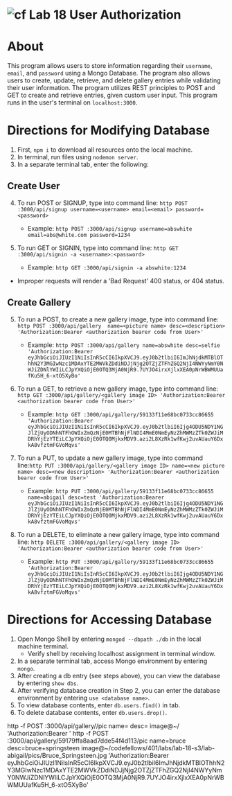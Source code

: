 ![cf](https://i.imgur.com/7v5ASc8.png) Lab 18 User Authorization
======

# About
This program allows users to store information regarding their `username`, `email`, and `password` using a Mongo Database. The program also allows users to create, update, retrieve, and delete gallery entries while validating their user information. The program utilizes REST principles to POST and GET to create and retrieve entries, given custom user input. This program runs in the user's terminal on `localhost:3000`.

# Directions for Modifying Database
1. First, `npm i` to download all resources onto the local machine.
2. In terminal, run files using `nodemon server`.
3. In a separate terminal tab, enter the following:

## Create User
4. To run POST or SIGNUP, type into command line:
`http POST :3000/api/signup username=<username> email=<email> password=<password>`
    * Example: `http POST :3000/api/signup username=abswhite email=abs@white.com password=1234`

5. To run GET or SIGNIN, type into command line: `http GET :3000/api/signin -a <username>:<password>`
    * Example: `http GET :3000/api/signin -a abswhite:1234`

* Improper requests will render a 'Bad Request' 400 status, or 404 status.

## Create Gallery
5. To run a POST, to create a new gallery image, type into command line: `http POST :3000/api/gallery  name=<picture name> desc=<description> 'Authorization:Bearer <authorization bearer code from User>'`
    * Example: `http POST :3000/api/gallery name=abswhite desc=selfie 'Authorization:Bearer eyJhbGciOiJIUzI1NiIsInR5cCI6IkpXVCJ9.eyJ0b2tlbiI6ImJhNjdkMTBlOThhN2Y3MGIwNzc1MDAxYTE2MWVkZDdiNDJjNjg2OTZjZTFhZGQ2NjI4NWYyNmY0NWJiZDNlYWIiLCJpYXQiOjE0OTQ3MjA0NjR9.7UYJO4irxXjlxXEA0pNrWBWMUUafKu5H_6-xtO5XyBo'`

6. To run a GET, to retrieve a new gallery image, type into command line: `http GET :3000/api/gallery/<gallery image ID> 'Authorization:Bearer <authorization bearer code from User>'`
    * Example: `http GET :3000/api/gallery/59133f11e68bc0733cc86655 'Authorization:Bearer eyJhbGciOiJIUzI1NiIsInR5cCI6IkpXVCJ9.eyJ0b2tlbiI6Ijg4ODU5NDY1NGJlZjUyODNhNTFhOWIxZmQzNjE0MTBhNjFlNDI4MmE0NmEyNzZhMWMzZTk0ZWJiMDRhYjEzYTEiLCJpYXQiOjE0OTQ0MjkxMDV9.azi2L8XzRk1wfKwj2uvAUauY6DxkA8vfztmFGVoMqvs'`


7. To run a PUT, to update a new gallery image, type into command line:`http PUT :3000/api/gallery/<gallery image ID> name=<new picture name> desc=<new description> 'Authorization:Bearer <authorization bearer code from User>'`
    * Example: `http PUT :3000/api/gallery/59133f11e68bc0733cc86655 name=abigail desc=test 'Authorization:Bearer eyJhbGciOiJIUzI1NiIsInR5cCI6IkpXVCJ9.eyJ0b2tlbiI6Ijg4ODU5NDY1NGJlZjUyODNhNTFhOWIxZmQzNjE0MTBhNjFlNDI4MmE0NmEyNzZhMWMzZTk0ZWJiMDRhYjEzYTEiLCJpYXQiOjE0OTQ0MjkxMDV9.azi2L8XzRk1wfKwj2uvAUauY6DxkA8vfztmFGVoMqvs'`

8. To run a DELETE, to eliminate a new gallery image, type into command line: `http DELETE :3000/api/gallery/<gallery image ID> 'Authorization:Bearer <authorization bearer code from User>'`
    * Example: `http PUT :3000/api/gallery/59133f11e68bc0733cc86655 'Authorization:Bearer eyJhbGciOiJIUzI1NiIsInR5cCI6IkpXVCJ9.eyJ0b2tlbiI6Ijg4ODU5NDY1NGJlZjUyODNhNTFhOWIxZmQzNjE0MTBhNjFlNDI4MmE0NmEyNzZhMWMzZTk0ZWJiMDRhYjEzYTEiLCJpYXQiOjE0OTQ0MjkxMDV9.azi2L8XzRk1wfKwj2uvAUauY6DxkA8vfztmFGVoMqvs'`


# Directions for Accessing Database
1. Open Mongo Shell by entering `mongod --dbpath ./db` in the local machine terminal.
    * Verify shell by receiving localhost assignment in terminal window.
2. In a separate terminal tab, access Mongo environment by entering `mongo`.
2. After creating a db entry (see steps above), you can view the database by entering `show dbs`.
3. After verifying database creation in Step 2, you can enter the database environment by entering `use <database name>`.
4. To view database contents, enter `db.users.find()` in tab.
5. To delete database contents, enter `db.users.drop()`.

http -f POST :3000/api/gallery/<gallery id>/pic name=<image name> desc=<image description> image@~/<absolute path of image> 'Authorization:Bearer <user token>'
http -f POST :3000/api/gallery/59179ffa8aad7dde54f4d113/pic name=bruce desc=bruce+springsteen image@~/codefellows/401/labs/lab-18-s3/lab-abigail/pics/Bruce_Springsteen.jpg 'Authorization:Bearer eyJhbGciOiJIUzI1NiIsInR5cCI6IkpXVCJ9.eyJ0b2tlbiI6ImJhNjdkMTBlOThhN2Y3MGIwNzc1MDAxYTE2MWVkZDdiNDJjNjg2OTZjZTFhZGQ2NjI4NWYyNmY0NWJiZDNlYWIiLCJpYXQiOjE0OTQ3MjA0NjR9.7UYJO4irxXjlxXEA0pNrWBWMUUafKu5H_6-xtO5XyBo'
